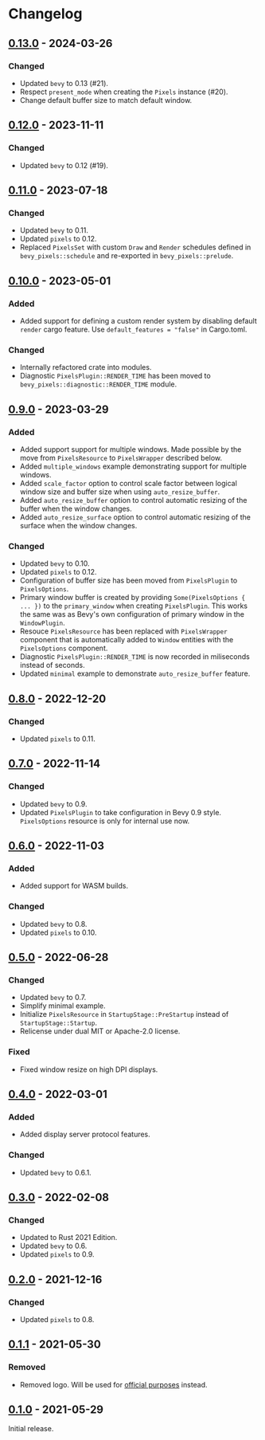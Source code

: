 # Changelog

## [0.13.0] - 2024-03-26

### Changed

- Updated `bevy` to 0.13 (#21).
- Respect `present_mode` when creating the `Pixels` instance (#20).
- Change default buffer size to match default window.

## [0.12.0] - 2023-11-11

### Changed

- Updated `bevy` to 0.12 (#19).

## [0.11.0] - 2023-07-18

### Changed

- Updated `bevy` to 0.11.
- Updated `pixels` to 0.12.
- Replaced `PixelsSet` with custom `Draw` and `Render` schedules defined in
  `bevy_pixels::schedule` and re-exported in `bevy_pixels::prelude`.

## [0.10.0] - 2023-05-01

### Added

- Added support for defining a custom render system by disabling default `render` cargo feature. Use
  `default_features = "false"` in Cargo.toml.

### Changed

- Internally refactored crate into modules.
- Diagnostic `PixelsPlugin::RENDER_TIME` has been moved to `bevy_pixels::diagnostic::RENDER_TIME`
  module.

## [0.9.0] - 2023-03-29

### Added

- Added support support for multiple windows. Made possible by the move from `PixelsResource` to
  `PixelsWrapper` described below.
- Added `multiple_windows` example demonstrating support for multiple windows.
- Added `scale_factor` option to control scale factor between logical window size and buffer size
  when using `auto_resize_buffer`.
- Added `auto_resize_buffer` option to control automatic resizing of the buffer when the window
  changes.
- Added `auto_resize_surface` option to control automatic resizing of the surface when the window
  changes.

### Changed

- Updated `bevy` to 0.10.
- Updated `pixels` to 0.12.
- Configuration of buffer size has been moved from `PixelsPlugin` to `PixelsOptions`.
- Primary window buffer is created by providing `Some(PixelsOptions { ... })` to the
  `primary_window` when creating `PixelsPlugin`. This works the same was as Bevy's own configuration
  of primary window in the `WindowPlugin`.
- Resouce `PixelsResource` has been replaced with `PixelsWrapper` component that is automatically
  added to `Window` entities with the `PixelsOptions` component.
- Diagnostic `PixelsPlugin::RENDER_TIME` is now recorded in miliseconds instead of seconds.
- Updated `minimal` example to demonstrate `auto_resize_buffer` feature.

## [0.8.0] - 2022-12-20

### Changed

- Updated `pixels` to 0.11.

## [0.7.0] - 2022-11-14

### Changed

- Updated `bevy` to 0.9.
- Updated `PixelsPlugin` to take configuration in Bevy 0.9 style. `PixelsOptions` resource is only
  for internal use now.

## [0.6.0] - 2022-11-03

### Added

- Added support for WASM builds.

### Changed

- Updated `bevy` to 0.8.
- Updated `pixels` to 0.10.

## [0.5.0] - 2022-06-28

### Changed

- Updated `bevy` to 0.7.
- Simplify minimal example.
- Initialize `PixelsResource` in `StartupStage::PreStartup` instead of `StartupStage::Startup`.
- Relicense under dual MIT or Apache-2.0 license.

### Fixed

- Fixed window resize on high DPI displays.

## [0.4.0] - 2022-03-01

### Added

- Added display server protocol features.

### Changed

- Updated `bevy` to 0.6.1.

## [0.3.0] - 2022-02-08

### Changed

- Updated to Rust 2021 Edition.
- Updated `bevy` to 0.6.
- Updated `pixels` to 0.9.

## [0.2.0] - 2021-12-16

### Changed

- Updated `pixels` to 0.8.

## [0.1.1] - 2021-05-30

### Removed

- Removed logo. Will be used for [official purposes](https://github.com/bevyengine/bevy/issues/2279) instead.

## [0.1.0] - 2021-05-29

Initial release.

[unreleased]: https://github.com/dtcristo/bevy_pixels/compare/v0.13.0...HEAD
[0.13.0]: https://github.com/dtcristo/bevy_pixels/releases/tag/v0.13.0
[0.12.0]: https://github.com/dtcristo/bevy_pixels/releases/tag/v0.12.0
[0.11.0]: https://github.com/dtcristo/bevy_pixels/releases/tag/v0.11.0
[0.10.0]: https://github.com/dtcristo/bevy_pixels/releases/tag/v0.10.0
[0.9.0]: https://github.com/dtcristo/bevy_pixels/releases/tag/v0.9.0
[0.8.0]: https://github.com/dtcristo/bevy_pixels/releases/tag/v0.8.0
[0.7.0]: https://github.com/dtcristo/bevy_pixels/releases/tag/v0.7.0
[0.6.0]: https://github.com/dtcristo/bevy_pixels/releases/tag/v0.6.0
[0.5.0]: https://github.com/dtcristo/bevy_pixels/releases/tag/v0.5.0
[0.4.0]: https://github.com/dtcristo/bevy_pixels/releases/tag/v0.4.0
[0.3.0]: https://github.com/dtcristo/bevy_pixels/releases/tag/v0.3.0
[0.2.0]: https://github.com/dtcristo/bevy_pixels/releases/tag/v0.2.0
[0.1.1]: https://github.com/dtcristo/bevy_pixels/releases/tag/v0.1.1
[0.1.0]: https://github.com/dtcristo/bevy_pixels/releases/tag/v0.1.0
